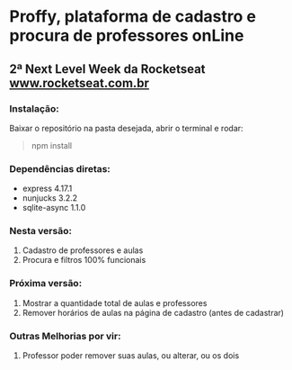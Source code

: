 # Proffy, plataforma de cadastro e procura de professores onLine
## 2ª Next Level Week da Rocketseat www.rocketseat.com.br


### Instalação:
Baixar o repositório na pasta desejada, abrir o terminal e rodar:

> npm install

### Dependências diretas:
* express 4.17.1
* nunjucks 3.2.2
* sqlite-async 1.1.0

### Nesta versão:
1. Cadastro de professores e aulas
2. Procura e filtros 100% funcionais

### Próxima versão:
1. Mostrar a quantidade total de aulas e professores
2. Remover horários de aulas na página de cadastro (antes de cadastrar)

### Outras Melhorias por vir:
1. Professor poder remover suas aulas, ou alterar, ou os dois
